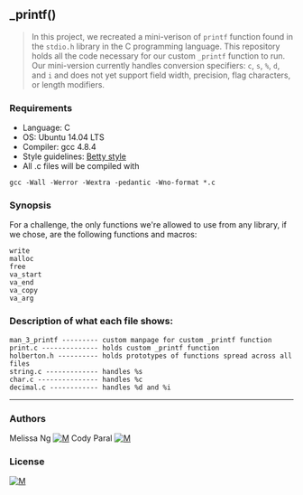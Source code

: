 ## _printf()
> In this project, we recreated a mini-verison of ```printf``` function found in
> the ```stdio.h``` library in the C programming language. This repository holds
> all the code necessary for our custom ```_printf``` function to run. Our
> mini-version currently handles conversion specifiers: ```c```, ```s```,
> ```%```, ```d```, and ```i``` and does not yet support field width, precision,
> flag characters, or length modifiers.

### Requirements
* Language: C
* OS: Ubuntu 14.04 LTS
* Compiler: gcc 4.8.4
* Style guidelines: [Betty style](https://github.com/holbertonschool/Betty/wiki)
* All .c files will be compiled with
```
gcc -Wall -Werror -Wextra -pedantic -Wno-format *.c
```

### Synopsis
For a challenge, the only functions we're allowed to use from any library,
if we chose, are the following functions and macros:
```
write
malloc
free
va_start
va_end
va_copy
va_arg
```

### Description of what each file shows:
```
man_3_printf --------- custom manpage for custom _printf function
print.c -------------- holds custom _printf function
holberton.h ---------- holds prototypes of functions spread across all files
string.c ------------- handles %s
char.c --------------- handles %c
decimal.c ------------ handles %d and %i

```
---
### Authors
Melissa Ng [![M](https://upload.wikimedia.org/wikipedia/fr/thumb/c/c8/Twitter_Bird.svg/30px-Twitter_Bird.svg.png)](https://twitter.com/MelissaNg__)
Cody Paral [![M](https://upload.wikimedia.org/wikipedia/fr/thumb/c/c8/Twitter_Bird.svg/30px-Twitter_Bird.svg.png)](https://twitter.com/Cody_299)

### License
 [![M](https://www.holbertonschool.com/holberton-logo-simple-200s.png)](https://www.holbertonschool.com)
